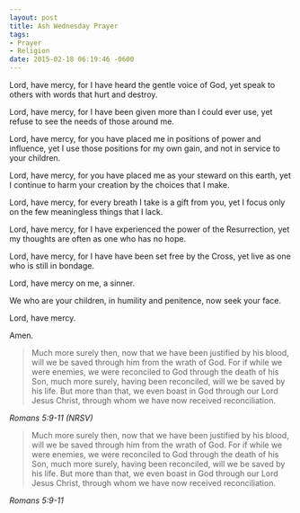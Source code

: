```yaml
---
layout: post
title: Ash Wednesday Prayer
tags:
- Prayer
- Religion
date: 2015-02-18 06:19:46 -0600
---
```


Lord, have mercy, for I have heard the gentle voice of God, yet speak to others with words that hurt and destroy.

Lord, have mercy, for I have been given more than I could ever use, yet refuse to see the needs of those around me.

Lord, have mercy, for you have placed me in positions of power and influence, yet I use those positions for my own gain, and not in service to your children.

Lord, have mercy, for you have placed me as your steward on this earth, yet I continue to harm your creation by the choices that I make.

Lord, have mercy, for every breath I take is a gift from you, yet I focus only on the few meaningless things that I lack.

Lord, have mercy, for I have experienced the power of the Resurrection, yet my thoughts are often as one who has no hope.

Lord, have mercy, for I have have been set free by the Cross, yet live as one who is still in bondage.

Lord, have mercy on me, a sinner. 

We who are your children, in humility and penitence, now seek your face.

Lord, have mercy.

Amen.

>Much more surely then, now that we have been justified by his blood, will we be saved through him from the wrath of God. For if while we were enemies, we were reconciled to God through the death of his Son, much more surely, having been reconciled, will we be saved by his life. But more than that, we even boast in God through our Lord Jesus Christ, through whom we have now received reconciliation.

<cite>Romans 5:9-11 (NRSV)</cite>

<blockquote class="big">Much more surely then, now that we have been justified by his blood, will we be saved through him from the wrath of God. For if while we were enemies, we were reconciled to God through the death of his Son, much more surely, having been reconciled, will we be saved by his life. But more than that, we even boast in God through our Lord Jesus Christ, through whom we have now received reconciliation.
</blockquote>

<cite class="big">Romans 5:9-11</cite>



